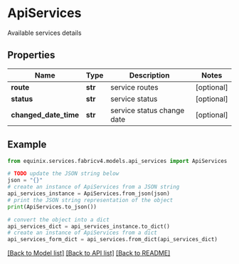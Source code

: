 # ApiServices

Available services details

## Properties

Name | Type | Description | Notes
------------ | ------------- | ------------- | -------------
**route** | **str** | service routes | [optional] 
**status** | **str** | service status | [optional] 
**changed_date_time** | **str** | service status change date | [optional] 

## Example

```python
from equinix.services.fabricv4.models.api_services import ApiServices

# TODO update the JSON string below
json = "{}"
# create an instance of ApiServices from a JSON string
api_services_instance = ApiServices.from_json(json)
# print the JSON string representation of the object
print(ApiServices.to_json())

# convert the object into a dict
api_services_dict = api_services_instance.to_dict()
# create an instance of ApiServices from a dict
api_services_form_dict = api_services.from_dict(api_services_dict)
```
[[Back to Model list]](../README.md#documentation-for-models) [[Back to API list]](../README.md#documentation-for-api-endpoints) [[Back to README]](../README.md)


